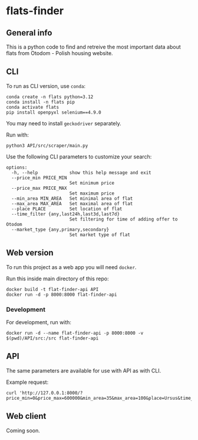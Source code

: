 # flats-finder
## General info
This is a python code to find and retreive the most important data about flats from Otodom - Polish housing website.

## CLI
To run as CLI version, use `conda`:
```
conda create -n flats python=3.12
conda install -n flats pip
conda activate flats
pip install openpyxl selenium==4.9.0
```

You may need to install `geckodriver` separately.

Run with:
```
python3 API/src/scraper/main.py
```

Use the following CLI parameters to customize your search:
```
options:
  -h, --help            show this help message and exit
  --price_min PRICE_MIN
                        Set minimum price
  --price_max PRICE_MAX
                        Set maximum price
  --min_area MIN_AREA   Set minimal area of flat
  --max_area MAX_AREA   Set maximal area of flat
  --place PLACE         Set location of flat
  --time_filter {any,last24h,last3d,last7d}
                        Set filtering for time of adding offer to Otodom
  --market_type {any,primary,secondary}
                        Set market type of flat
```

## Web version
To run this project as a web app you will need `docker`.

Run this inside main directory of this repo:
```
docker build -t flat-finder-api API
docker run -d -p 8000:8000 flat-finder-api
```

### Development
For development, run with:
```
docker run -d --name flat-finder-api -p 8000:8000 -v $(pwd)/API/src:/src flat-finder-api
```

## API
The same parameters are available for use with API as with CLI.

Example request:
```
curl 'http://127.0.0.1:8000/?price_min=0&price_max=600000&min_area=35&max_area=100&place=Ursus&time_filter=last3d&market_type=any'
```

## Web client
Coming soon.